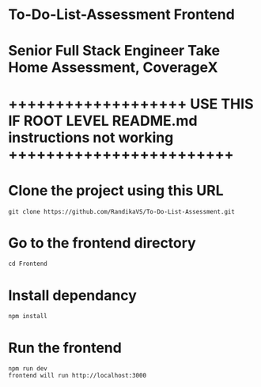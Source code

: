 
# To-Do-List-Assessment Frontend
# Senior Full Stack Engineer Take Home Assessment, CoverageX


#  +++++++++++++++++++ USE THIS IF ROOT LEVEL README.md instructions not working ++++++++++++++++++++++++

# Clone the project using this URL
    git clone https://github.com/RandikaVS/To-Do-List-Assessment.git

# Go to the frontend directory
    cd Frontend

# Install dependancy
    npm install

# Run the frontend
    npm run dev
    frontend will run http://localhost:3000